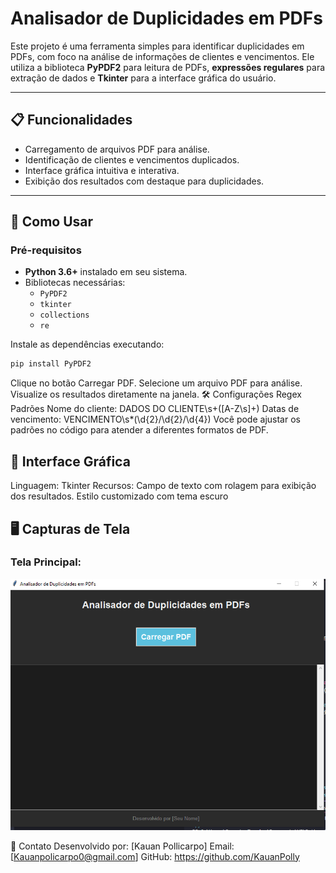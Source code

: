 # Analisador de Duplicidades em PDFs

Este projeto é uma ferramenta simples para identificar duplicidades em PDFs, com foco na análise de informações de clientes e vencimentos. Ele utiliza a biblioteca **PyPDF2** para leitura de PDFs, **expressões regulares** para extração de dados e **Tkinter** para a interface gráfica do usuário.

---

## 📋 **Funcionalidades**
- Carregamento de arquivos PDF para análise.
- Identificação de clientes e vencimentos duplicados.
- Interface gráfica intuitiva e interativa.
- Exibição dos resultados com destaque para duplicidades.

---

## 🚀 **Como Usar**

### **Pré-requisitos**
- **Python 3.6+** instalado em seu sistema.
- Bibliotecas necessárias:
  - `PyPDF2`
  - `tkinter`
  - `collections`
  - `re`

Instale as dependências executando:
```bash
pip install PyPDF2
```

Clique no botão Carregar PDF.
Selecione um arquivo PDF para análise.
Visualize os resultados diretamente na janela.
🛠 Configurações
Regex Padrões
Nome do cliente: DADOS DO CLIENTE\s+([A-Z\s]+)
Datas de vencimento: VENCIMENTO\s*(\d{2}/\d{2}/\d{4})
Você pode ajustar os padrões no código para atender a diferentes formatos de PDF.

## 🎨 **Interface Gráfica**
Linguagem: Tkinter
Recursos:
Campo de texto com rolagem para exibição dos resultados.
Estilo customizado com tema escuro

## 🖥 Capturas de Tela

### Tela Principal:
![Tela Principal](assets/TelaInicial.PNG)



📧 Contato
Desenvolvido por: [Kauan Pollicarpo]
Email: [Kauanpolicarpo0@gmail.com]
GitHub: https://github.com/KauanPolly

